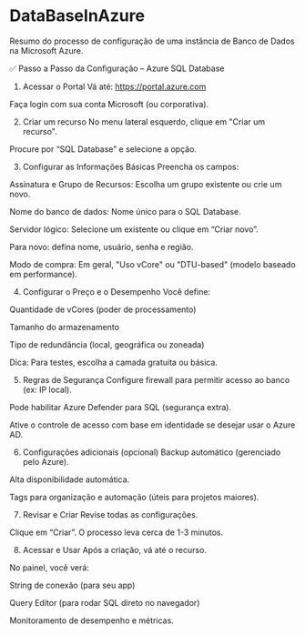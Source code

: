 # DataBaseInAzure
Resumo do processo de configuração de uma instância de Banco de Dados na Microsoft Azure.

✅ Passo a Passo da Configuração – Azure SQL Database
1. Acessar o Portal
Vá até: https://portal.azure.com

Faça login com sua conta Microsoft (ou corporativa).

2. Criar um recurso
No menu lateral esquerdo, clique em "Criar um recurso".

Procure por “SQL Database” e selecione a opção.

3. Configurar as Informações Básicas
Preencha os campos:

Assinatura e Grupo de Recursos: Escolha um grupo existente ou crie um novo.

Nome do banco de dados: Nome único para o SQL Database.

Servidor lógico: Selecione um existente ou clique em “Criar novo”.

Para novo: defina nome, usuário, senha e região.

Modo de compra: Em geral, "Uso vCore" ou "DTU-based" (modelo baseado em performance).

4. Configurar o Preço e o Desempenho
Você define:

Quantidade de vCores (poder de processamento)

Tamanho do armazenamento

Tipo de redundância (local, geográfica ou zoneada)

Dica: Para testes, escolha a camada gratuita ou básica.

5. Regras de Segurança
Configure firewall para permitir acesso ao banco (ex: IP local).

Pode habilitar Azure Defender para SQL (segurança extra).

Ative o controle de acesso com base em identidade se desejar usar o Azure AD.

6. Configurações adicionais (opcional)
Backup automático (gerenciado pelo Azure).

Alta disponibilidade automática.

Tags para organização e automação (úteis para projetos maiores).

7. Revisar e Criar
Revise todas as configurações.

Clique em “Criar”. O processo leva cerca de 1-3 minutos.

8. Acessar e Usar
Após a criação, vá até o recurso.

No painel, você verá:

String de conexão (para seu app)

Query Editor (para rodar SQL direto no navegador)

Monitoramento de desempenho e métricas.

